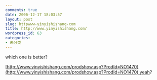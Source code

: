 ```yaml
---
comments: true
date: 2006-12-17 18:03:57
layout: post
slug: httpwww-yinyishishang-com
title: http://www.yinyishishang.com/
wordpress_id: 63
categories:
- 未分类
---
```


which one is better?




[http://www.yinyishishang.com/prodshow.asp?ProdId=NO1470](http://www.yinyishishang.com/prodshow.asp?ProdId=NO1470) yeah?
